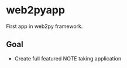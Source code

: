web2pyapp
=========

First app in web2py framework.

Goal
--------
* Create full featured NOTE taking application
